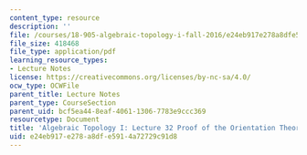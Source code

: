 ```yaml
---
content_type: resource
description: ''
file: /courses/18-905-algebraic-topology-i-fall-2016/e24eb917e278a8dfe5914a72729c91d8_MIT18_905F16_lec32.pdf
file_size: 418468
file_type: application/pdf
learning_resource_types:
- Lecture Notes
license: https://creativecommons.org/licenses/by-nc-sa/4.0/
ocw_type: OCWFile
parent_title: Lecture Notes
parent_type: CourseSection
parent_uid: bcf5ea44-8eaf-4061-1306-7783e9ccc369
resourcetype: Document
title: 'Algebraic Topology I: Lecture 32 Proof of the Orientation Theorem'
uid: e24eb917-e278-a8df-e591-4a72729c91d8
---
```

